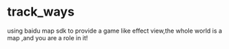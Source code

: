 track_ways
==========

using baidu map sdk to provide a game like effect view,the whole world is a map ,and you are a role in it!
